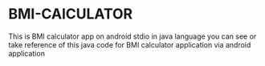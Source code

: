 # BMI-CAlCULATOR
This is BMI calculator app on android stdio in java language you can see or take reference of this java code for BMI calculator application via android application
